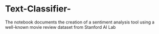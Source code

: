 # Text-Classifier-
The notebook documents the creation of a sentiment analysis tool using a well-known movie review dataset from Stanford AI Lab
